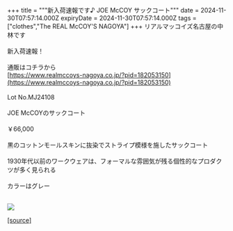 +++
title = """新入荷速報です♪ JOE McCOY サックコート"""
date = 2024-11-30T07:57:14.000Z
expiryDate = 2024-11-30T07:57:14.000Z
tags = ["clothes","The REAL McCOY'S NAGOYA"]
+++
リアルマッコイズ名古屋の中林です  
   
新入荷速報！  
   
通販はコチラから  
[https://www.realmccoys-nagoya.co.jp/?pid=182053150](https://www.realmccoys-nagoya.co.jp/?pid=182053150)  
   
Lot No.MJ24108  
   
JOE McCOYのサックコート  
   
￥66,000  
   
黒のコットンモールスキンに抜染でストライプ模様を施したサックコート  
   
1930年代以前のワークウェアは、フォーマルな雰囲気が残る個性的なプロダクツが多く見られる  
   
カラーはグレー  
 

[![](https://stat.ameba.jp/user_images/20241130/16/realmccoy-nagoya/e8/e6/j/o1000100015516044470.jpg)](https://www.realmccoys-nagoya.co.jp/?pid=182053150)

[[source]](https://ameblo.jp/realmccoy-nagoya/entry-12876929204.html)
